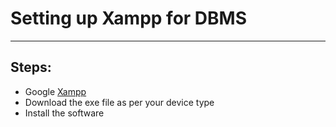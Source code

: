 # Setting up Xampp for DBMS
---
## Steps:
* Google [Xampp](https://www.apachefriends.org/download.html)
* Download the exe file as per your device type
* Install the software

